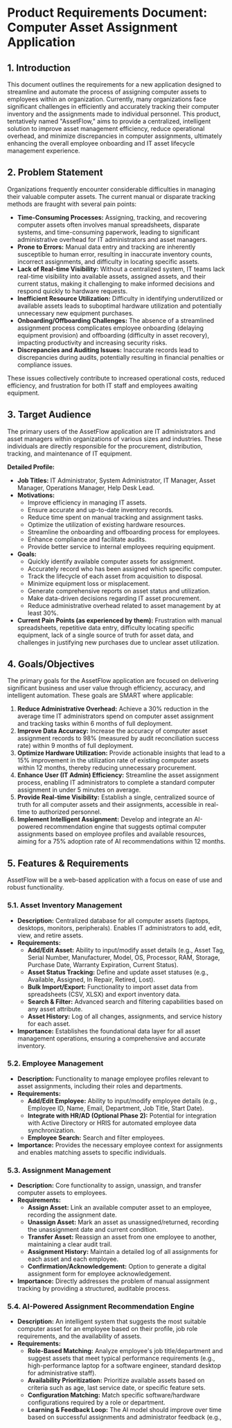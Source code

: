 # Product Requirements Document: Computer Asset Assignment Application

## 1. Introduction

This document outlines the requirements for a new application designed to streamline and automate the process of assigning computer assets to employees within an organization. Currently, many organizations face significant challenges in efficiently and accurately tracking their computer inventory and the assignments made to individual personnel. This product, tentatively named "AssetFlow," aims to provide a centralized, intelligent solution to improve asset management efficiency, reduce operational overhead, and minimize discrepancies in computer assignments, ultimately enhancing the overall employee onboarding and IT asset lifecycle management experience.

## 2. Problem Statement

Organizations frequently encounter considerable difficulties in managing their valuable computer assets. The current manual or disparate tracking methods are fraught with several pain points:

*   **Time-Consuming Processes:** Assigning, tracking, and recovering computer assets often involves manual spreadsheets, disparate systems, and time-consuming paperwork, leading to significant administrative overhead for IT administrators and asset managers.
*   **Prone to Errors:** Manual data entry and tracking are inherently susceptible to human error, resulting in inaccurate inventory counts, incorrect assignments, and difficulty in locating specific assets.
*   **Lack of Real-time Visibility:** Without a centralized system, IT teams lack real-time visibility into available assets, assigned assets, and their current status, making it challenging to make informed decisions and respond quickly to hardware requests.
*   **Inefficient Resource Utilization:** Difficulty in identifying underutilized or available assets leads to suboptimal hardware utilization and potentially unnecessary new equipment purchases.
*   **Onboarding/Offboarding Challenges:** The absence of a streamlined assignment process complicates employee onboarding (delaying equipment provision) and offboarding (difficulty in asset recovery), impacting productivity and increasing security risks.
*   **Discrepancies and Auditing Issues:** Inaccurate records lead to discrepancies during audits, potentially resulting in financial penalties or compliance issues.

These issues collectively contribute to increased operational costs, reduced efficiency, and frustration for both IT staff and employees awaiting equipment.

## 3. Target Audience

The primary users of the AssetFlow application are IT administrators and asset managers within organizations of various sizes and industries. These individuals are directly responsible for the procurement, distribution, tracking, and maintenance of IT equipment.

**Detailed Profile:**

*   **Job Titles:** IT Administrator, System Administrator, IT Manager, Asset Manager, Operations Manager, Help Desk Lead.
*   **Motivations:**
    *   Improve efficiency in managing IT assets.
    *   Ensure accurate and up-to-date inventory records.
    *   Reduce time spent on manual tracking and assignment tasks.
    *   Optimize the utilization of existing hardware resources.
    *   Streamline the onboarding and offboarding process for employees.
    *   Enhance compliance and facilitate audits.
    *   Provide better service to internal employees requiring equipment.
*   **Goals:**
    *   Quickly identify available computer assets for assignment.
    *   Accurately record who has been assigned which specific computer.
    *   Track the lifecycle of each asset from acquisition to disposal.
    *   Minimize equipment loss or misplacement.
    *   Generate comprehensive reports on asset status and utilization.
    *   Make data-driven decisions regarding IT asset procurement.
    *   Reduce administrative overhead related to asset management by at least 30%.
*   **Current Pain Points (as experienced by them):** Frustration with manual spreadsheets, repetitive data entry, difficulty locating specific equipment, lack of a single source of truth for asset data, and challenges in justifying new purchases due to unclear asset utilization.

## 4. Goals/Objectives

The primary goals for the AssetFlow application are focused on delivering significant business and user value through efficiency, accuracy, and intelligent automation. These goals are SMART where applicable:

1.  **Reduce Administrative Overhead:** Achieve a 30% reduction in the average time IT administrators spend on computer asset assignment and tracking tasks within 6 months of full deployment.
2.  **Improve Data Accuracy:** Increase the accuracy of computer asset assignment records to 98% (measured by audit reconciliation success rate) within 9 months of full deployment.
3.  **Optimize Hardware Utilization:** Provide actionable insights that lead to a 15% improvement in the utilization rate of existing computer assets within 12 months, thereby reducing unnecessary procurement.
4.  **Enhance User (IT Admin) Efficiency:** Streamline the asset assignment process, enabling IT administrators to complete a standard computer assignment in under 5 minutes on average.
5.  **Provide Real-time Visibility:** Establish a single, centralized source of truth for all computer assets and their assignments, accessible in real-time to authorized personnel.
6.  **Implement Intelligent Assignment:** Develop and integrate an AI-powered recommendation engine that suggests optimal computer assignments based on employee profiles and available resources, aiming for a 75% adoption rate of AI recommendations within 12 months.

## 5. Features & Requirements

AssetFlow will be a web-based application with a focus on ease of use and robust functionality.

### 5.1. Asset Inventory Management

*   **Description:** Centralized database for all computer assets (laptops, desktops, monitors, peripherals). Enables IT administrators to add, edit, view, and retire assets.
*   **Requirements:**
    *   **Add/Edit Asset:** Ability to input/modify asset details (e.g., Asset Tag, Serial Number, Manufacturer, Model, OS, Processor, RAM, Storage, Purchase Date, Warranty Expiration, Current Status).
    *   **Asset Status Tracking:** Define and update asset statuses (e.g., Available, Assigned, In Repair, Retired, Lost).
    *   **Bulk Import/Export:** Functionality to import asset data from spreadsheets (CSV, XLSX) and export inventory data.
    *   **Search & Filter:** Advanced search and filtering capabilities based on any asset attribute.
    *   **Asset History:** Log of all changes, assignments, and service history for each asset.
*   **Importance:** Establishes the foundational data layer for all asset management operations, ensuring a comprehensive and accurate inventory.

### 5.2. Employee Management

*   **Description:** Functionality to manage employee profiles relevant to asset assignments, including their roles and departments.
*   **Requirements:**
    *   **Add/Edit Employee:** Ability to input/modify employee details (e.g., Employee ID, Name, Email, Department, Job Title, Start Date).
    *   **Integrate with HR/AD (Optional Phase 2):** Potential for integration with Active Directory or HRIS for automated employee data synchronization.
    *   **Employee Search:** Search and filter employees.
*   **Importance:** Provides the necessary employee context for assignments and enables matching assets to specific individuals.

### 5.3. Assignment Management

*   **Description:** Core functionality to assign, unassign, and transfer computer assets to employees.
*   **Requirements:**
    *   **Assign Asset:** Link an available computer asset to an employee, recording the assignment date.
    *   **Unassign Asset:** Mark an asset as unassigned/returned, recording the unassignment date and current condition.
    *   **Transfer Asset:** Reassign an asset from one employee to another, maintaining a clear audit trail.
    *   **Assignment History:** Maintain a detailed log of all assignments for each asset and each employee.
    *   **Confirmation/Acknowledgement:** Option to generate a digital assignment form for employee acknowledgement.
*   **Importance:** Directly addresses the problem of manual assignment tracking by providing a structured, auditable process.

### 5.4. AI-Powered Assignment Recommendation Engine

*   **Description:** An intelligent system that suggests the most suitable computer asset for an employee based on their profile, job role requirements, and the availability of assets.
*   **Requirements:**
    *   **Role-Based Matching:** Analyze employee's job title/department and suggest assets that meet typical performance requirements (e.g., high-performance laptop for a software engineer, standard desktop for administrative staff).
    *   **Availability Prioritization:** Prioritize available assets based on criteria such as age, last service date, or specific feature sets.
    *   **Configuration Matching:** Match specific software/hardware configurations required by a role or department.
    *   **Learning & Feedback Loop:** The AI model should improve over time based on successful assignments and administrator feedback (e.g., 
